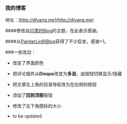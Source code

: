 ### 我的博客

地址：[http://dlyang.me](http://dlyang.me)

####修改自[闫肃的Blog](http://yansu.org)的主题，在此表示感谢。

####从[PainterLin的Blog](http://painterlin.com)获得了不少启发，感谢+1。

###一些改动：
* 改变了界面颜色
* 把评论插件从**Disqus**改变为**多说**，由按钮切换显示/隐藏
* 把文章左上角的目录导航改为在右侧的按钮
* 添加了**回到顶部**按钮
* 修改了左下角图标的大小


* to be updated
